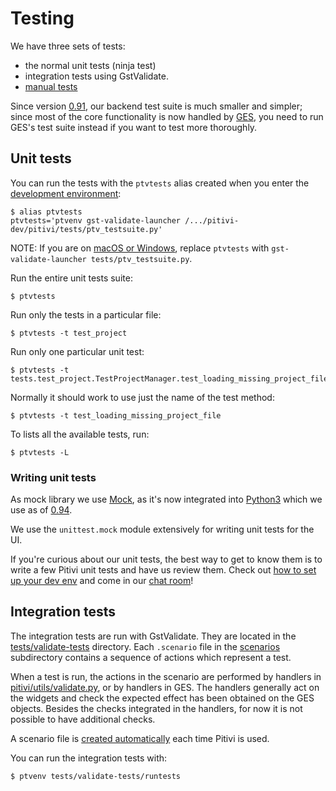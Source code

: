 # Testing

We have three sets of tests:
 - the normal unit tests (ninja test)
 - integration tests using GstValidate.
 - [manual tests](QA_Scenarios.md)

Since version [0.91](releases/0.91.md), our backend test suite is much
smaller and simpler; since most of the core functionality is now handled
by [GES](GES.md), you need to run GES's test suite instead if
you want to test more thoroughly.

## Unit tests

You can run the tests with the `ptvtests` alias created when you enter
the [development environment](HACKING.md):

```
$ alias ptvtests
ptvtests='ptvenv gst-validate-launcher /.../pitivi-dev/pitivi/tests/ptv_testsuite.py'
```

NOTE: If you are on [macOS or Windows](crossplatform.md), replace
`ptvtests` with `gst-validate-launcher tests/ptv_testsuite.py`.

Run the entire unit tests suite:

```
$ ptvtests
```

Run only the tests in a particular file:

```
$ ptvtests -t test_project
```

Run only one particular unit test:

```
$ ptvtests -t tests.test_project.TestProjectManager.test_loading_missing_project_file
```

Normally it should work to use just the name of the test method:

```
$ ptvtests -t test_loading_missing_project_file
```

To lists all the available tests, run:

```
$ ptvtests -L
```

### Writing unit tests

As mock library we use [Mock](http://www.voidspace.org.uk/python/mock/),
as it's now integrated into
[Python3](http://docs.python.org/dev/library/unittest.mock) which we use
as of [0.94](releases/0.94.md).

We use the `unittest.mock` module extensively for writing unit tests for
the UI.

If you're curious about our unit tests, the best way to get to know them
is to write a few Pitivi unit tests and have us review them. Check out
[how to set up your dev env](HACKING.md) and come in our [chat
room](https://www.pitivi.org/contact/)!

## Integration tests

The integration tests are run with GstValidate. They are located in the
[tests/validate-tests](https://gitlab.gnome.org/GNOME/pitivi/tree/master/tests/validate-tests)
directory. Each `.scenario` file in the
[scenarios](https://gitlab.gnome.org/GNOME/pitivi/tree/master/tests/validate-tests/scenarios)
subdirectory contains a sequence of actions which represent a test.

When a test is run, the actions in the scenario are performed by
handlers in
[pitivi/utils/validate.py](https://gitlab.gnome.org/GNOME/pitivi/blob/master/pitivi/utils/validate.py),
or by handlers in GES. The handlers generally act on the widgets and
check the expected effect has been obtained on the GES objects. Besides
the checks integrated in the handlers, for now it is not possible to
have additional checks.

A scenario file is [created
automatically](http://developer.pitivi.org/Bug_reporting.html#sharing-sample-files-projects-and-scenarios)
each time Pitivi is used.

You can run the integration tests with:

```
$ ptvenv tests/validate-tests/runtests
```
